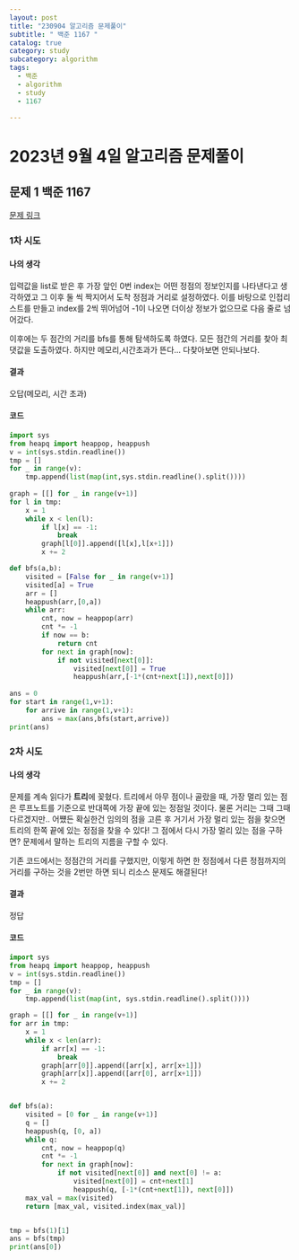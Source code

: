 ```yaml
---
layout: post
title: "230904 알고리즘 문제풀이"
subtitle: " 백준 1167 "
catalog: true
category: study
subcategory: algorithm
tags:
  - 백준
  - algorithm
  - study
  - 1167

---
```


# 2023년 9월 4일 알고리즘 문제풀이

## 문제 1 백준 1167

[문제 링크](https://www.acmicpc.net/problem/1167)

### 1차 시도

#### 나의 생각

입력값을 list로 받은 후 가장 앞인 0번 index는 어떤 정점의 정보인지를 나타낸다고 생각하였고 그 이후 둘 씩 짝지어서 도착 정점과 거리로 설정하였다. 이를 바탕으로 인접리스트를 만들고 index를 2씩 뛰어넘어 -1이 나오면 더이상 정보가 없으므로 다음 줄로 넘어갔다.

이후에는 두 점간의 거리를 bfs를 통해 탐색하도록 하였다. 모든 점간의 거리를 찾아 최댓값을 도출하였다. 하지만 메모리,시간초과가 뜬다... 다찾아보면 안되나보다.

#### 결과

오답(메모리, 시간 초과)

#### 코드

```python
import sys
from heapq import heappop, heappush
v = int(sys.stdin.readline())
tmp = []
for _ in range(v):
    tmp.append(list(map(int,sys.stdin.readline().split())))
    
graph = [[] for _ in range(v+1)]
for l in tmp:
    x = 1
    while x < len(l):
        if l[x] == -1:
            break
        graph[l[0]].append([l[x],l[x+1]])
        x += 2

def bfs(a,b):
    visited = [False for _ in range(v+1)]
    visited[a] = True
    arr = []
    heappush(arr,[0,a])
    while arr:
        cnt, now = heappop(arr)
        cnt *= -1
        if now == b:
            return cnt
        for next in graph[now]:
            if not visited[next[0]]:
                visited[next[0]] = True
                heappush(arr,[-1*(cnt+next[1]),next[0]])
                
ans = 0
for start in range(1,v+1):
    for arrive in range(1,v+1):
        ans = max(ans,bfs(start,arrive))
print(ans)
```

### 2차 시도

#### 나의 생각

문제를 계속 읽다가 **트리**에 꽂혔다. 트리에서 아무 점이나 골랐을 때, 가장 멀리 있는 점은 루프노트를 기준으로 반대쪽에 가장 끝에 있는 정점일 것이다. 물론 거리는 그때 그때 다르겠지만.. 어쩄든 확실한건 임의의 점을 고른 후 거기서 가장 멀리 있는 점을 찾으면 트리의 한쪽 끝에 있는 정점을 찾을 수 있다! 그 점에서 다시 가장 멀리 있는 점을 구하면? 문제에서 말하는 트리의 지름을 구할 수 있다.

기존 코드에서는 정점간의 거리를 구했지만, 이렇게 하면 한 정점에서 다른 정점까지의 거리를 구하는 것을 2번만 하면 되니 리소스 문제도 해결된다!

#### 결과

정답

#### 코드

```python
import sys
from heapq import heappop, heappush
v = int(sys.stdin.readline())
tmp = []
for _ in range(v):
    tmp.append(list(map(int, sys.stdin.readline().split())))

graph = [[] for _ in range(v+1)]
for arr in tmp:
    x = 1
    while x < len(arr):
        if arr[x] == -1:
            break
        graph[arr[0]].append([arr[x], arr[x+1]])
        graph[arr[x]].append([arr[0], arr[x+1]])
        x += 2


def bfs(a):
    visited = [0 for _ in range(v+1)]
    q = []
    heappush(q, [0, a])
    while q:
        cnt, now = heappop(q)
        cnt *= -1
        for next in graph[now]:
            if not visited[next[0]] and next[0] != a:
                visited[next[0]] = cnt+next[1]
                heappush(q, [-1*(cnt+next[1]), next[0]])
    max_val = max(visited)
    return [max_val, visited.index(max_val)]


tmp = bfs(1)[1]
ans = bfs(tmp)
print(ans[0])

```


